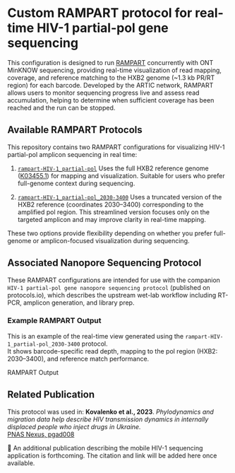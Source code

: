 # Custom RAMPART protocol for real-time HIV-1 partial-pol gene sequencing
This configuration is designed to run [RAMPART](https://github.com/artic-network/rampart?tab=readme-ov-file) concurrently with ONT MinKNOW sequencing, providing real-time visualization of read mapping, coverage, and reference matching to the HXB2 genome (~1.3 kb PR/RT region) for each barcode. Developed by the ARTIC network, RAMPART allows users to monitor sequencing progress live and assess read accumulation, helping to determine when sufficient coverage has been reached and the run can be stopped.

## Available RAMPART Protocols
This repository contains two RAMPART configurations for visualizing HIV-1 partial-pol amplicon sequencing in real time:

1. [`rampart-HIV-1_partial-pol`](./rampart-HIV-1_partial-pol) 
Uses the full HXB2 reference genome ([K03455.1](https://www.ncbi.nlm.nih.gov/nuccore/K03455.1)) for mapping and visualization. Suitable for users who prefer full-genome context during sequencing.

2. [`rampart-HIV-1_partial-pol_2030-3400`](./rampart-HIV-1_partial-pol_2030-3400) 
Uses a truncated version of the HXB2 reference (coordinates 2030–3400) corresponding to the amplified pol region. This streamlined version focuses only on the targeted amplicon and may improve clarity in real-time mapping.

These two options provide flexibility depending on whether you prefer full-genome or amplicon-focused visualization during sequencing.

## Associated Nanopore Sequencing Protocol
These RAMPART configurations are intended for use with the companion `HIV-1 partial-pol gene nanopore sequencing protocol` (published on protocols.io), which describes the upstream wet-lab workflow including RT-PCR, amplicon generation, and library prep.

### Example RAMPART Output
This is an example of the real-time view generated using the `rampart-HIV-1_partial-pol_2030-3400` protocol.  
It shows barcode-specific read depth, mapping to the pol region (HXB2: 2030–3400), and reference match performance.

RAMPART Output

## Related Publication
This protocol was used in:
**Kovalenko et al., 2023**. *Phylodynamics and migration data help describe HIV transmission dynamics in internally displaced people who inject drugs in Ukraine.*  
[PNAS Nexus, pgad008](https://doi.org/10.1093/pnasnexus/pgad008)

📌 An additional publication describing the mobile HIV-1 sequencing application is forthcoming. The citation and link will be added here once available.
